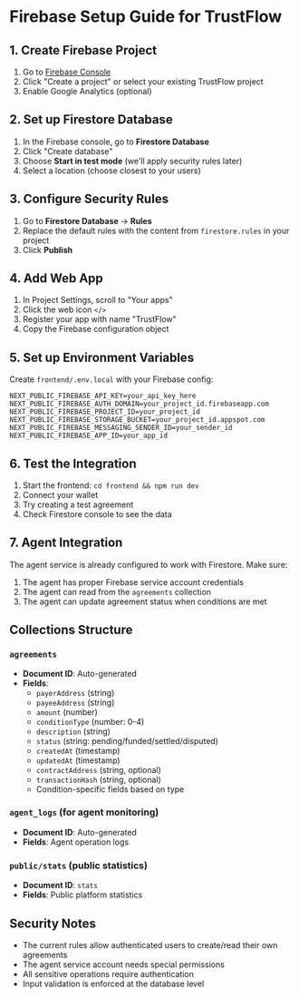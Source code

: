 # Firebase Setup Guide for TrustFlow

## 1. Create Firebase Project

1. Go to [Firebase Console](https://console.firebase.google.com)
2. Click "Create a project" or select your existing TrustFlow project
3. Enable Google Analytics (optional)

## 2. Set up Firestore Database

1. In the Firebase console, go to **Firestore Database**
2. Click "Create database"
3. Choose **Start in test mode** (we'll apply security rules later)
4. Select a location (choose closest to your users)

## 3. Configure Security Rules

1. Go to **Firestore Database** → **Rules**
2. Replace the default rules with the content from `firestore.rules` in your project
3. Click **Publish**

## 4. Add Web App

1. In Project Settings, scroll to "Your apps"
2. Click the web icon `</>`
3. Register your app with name "TrustFlow"
4. Copy the Firebase configuration object

## 5. Set up Environment Variables

Create `frontend/.env.local` with your Firebase config:

```env
NEXT_PUBLIC_FIREBASE_API_KEY=your_api_key_here
NEXT_PUBLIC_FIREBASE_AUTH_DOMAIN=your_project_id.firebaseapp.com
NEXT_PUBLIC_FIREBASE_PROJECT_ID=your_project_id
NEXT_PUBLIC_FIREBASE_STORAGE_BUCKET=your_project_id.appspot.com
NEXT_PUBLIC_FIREBASE_MESSAGING_SENDER_ID=your_sender_id
NEXT_PUBLIC_FIREBASE_APP_ID=your_app_id
```

## 6. Test the Integration

1. Start the frontend: `cd frontend && npm run dev`
2. Connect your wallet
3. Try creating a test agreement
4. Check Firestore console to see the data

## 7. Agent Integration

The agent service is already configured to work with Firestore. Make sure:

1. The agent has proper Firebase service account credentials
2. The agent can read from the `agreements` collection
3. The agent can update agreement status when conditions are met

## Collections Structure

### `agreements`
- **Document ID**: Auto-generated
- **Fields**:
  - `payerAddress` (string)
  - `payeeAddress` (string)
  - `amount` (number)
  - `conditionType` (number: 0-4)
  - `description` (string)
  - `status` (string: pending/funded/settled/disputed)
  - `createdAt` (timestamp)
  - `updatedAt` (timestamp)
  - `contractAddress` (string, optional)
  - `transactionHash` (string, optional)
  - Condition-specific fields based on type

### `agent_logs` (for agent monitoring)
- **Document ID**: Auto-generated
- **Fields**: Agent operation logs

### `public/stats` (public statistics)
- **Document ID**: `stats`
- **Fields**: Public platform statistics

## Security Notes

- The current rules allow authenticated users to create/read their own agreements
- The agent service account needs special permissions
- All sensitive operations require authentication
- Input validation is enforced at the database level 